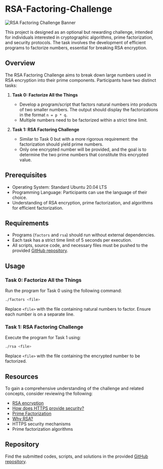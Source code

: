 # RSA-Factoring-Challenge

![RSA Factoring Challenge Banner](https://yourdomain.com/path/to/banner/image.png)

This project is designed as an optional but rewarding challenge, intended for individuals interested in cryptographic algorithms, prime factorization, and security protocols. The task involves the development of efficient programs to factorize numbers, essential for breaking RSA encryption.

## Overview

The RSA Factoring Challenge aims to break down large numbers used in RSA encryption into their prime components. Participants have two distinct tasks:

1. **Task 0: Factorize All the Things**
   - Develop a program/script that factors natural numbers into products of two smaller numbers. The output should display the factorizations in the format `n = p * q`.
   - Multiple numbers need to be factorized within a strict time limit.

2. **Task 1: RSA Factoring Challenge**
   - Similar to Task 0 but with a more rigorous requirement: the factorization should yield prime numbers.
   - Only one encrypted number will be provided, and the goal is to determine the two prime numbers that constitute this encrypted value.

## Prerequisites

- Operating System: Standard Ubuntu 20.04 LTS
- Programming Language: Participants can use the language of their choice.
- Understanding of RSA encryption, prime factorization, and algorithms for efficient factorization.

## Requirements

- Programs (`factors` and `rsa`) should run without external dependencies.
- Each task has a strict time limit of 5 seconds per execution.
- All scripts, source code, and necessary files must be pushed to the provided [GitHub repository](https://github.com/yourusername/RSA-Factoring-Challenge).

## Usage

### Task 0: Factorize All the Things

Run the program for Task 0 using the following command:

```bash
./factors <file>
```

Replace `<file>` with the file containing natural numbers to factor. Ensure each number is on a separate line.

### Task 1: RSA Factoring Challenge

Execute the program for Task 1 using:

```bash
./rsa <file>
```


Replace `<file>` with the file containing the encrypted number to be factorized.

## Resources

To gain a comprehensive understanding of the challenge and related concepts, consider reviewing the following:

- [RSA encryption](https://en.wikipedia.org/wiki/RSA_(cryptosystem))
- [How does HTTPS provide security?](https://stackoverflow.com/questions/3968095/how-does-https-provide-security)
- [Prime Factorization](https://privacycanada.net/mathematics/prime-factorization/)
- [Why RSA?](https://jaredatandi.hashnode.dev/rsa-factoring)
- HTTPS security mechanisms
- Prime factorization algorithms

## Repository

Find the submitted codes, scripts, and solutions in the provided [GitHub repository](https://github.com/yourusername/RSA-Factoring-Challenge).

